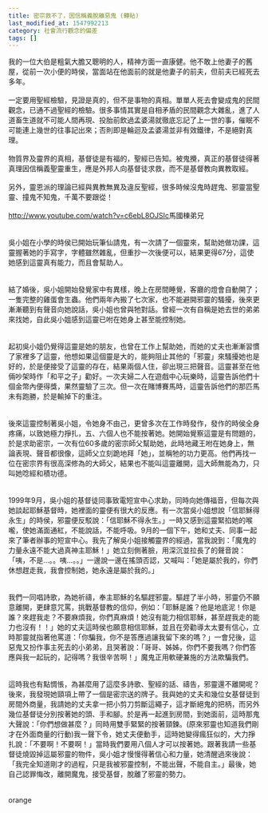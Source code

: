 ```yaml
---
title: 密宗救不了，因信稱義脫離惡鬼 (轉貼)
last_modified_at: 1547992213
category: 社會流行觀念的偏差
tags: []
---
```


我的一位大伯是粗氣大膽又聰明的人，精神方面一直康健。他不敢上他妻子的舊屋，從前一次小便的時侯，當面站在他面前的就是他妻子的前夫，但前夫已經死去多年。<br><br>一定要用聖經檢驗，見證是真的，但不是事物的真相。單單人死去會變成鬼的民間觀念，已通不過聖經的檢驗。很多事情其實是自相矛盾的民間觀念大雜亂，進了人道畜生道就不可能人間再現、投胎前飲過孟婆湯就徹底忘記了上一世的事，催眠不可能連上幾世的往事記出來；否則即是輪迴及孟婆湯並非有效鐵律，不是絕對真理。<br><br>物質界及靈界的真相，基督徒是有福的，聖經已告知。被鬼攪，真正的基督徒得著真理因信稱義聖靈重生，應是外邦人向基督徒求救，而不是基督教向異教取經。<br><br>另外，靈恩派的理論已經與異教無異及違反聖經，很多時候沒鬼時趕鬼、邪靈當聖靈、撞鬼不知鬼，千萬不要跟從！<br><br>http://www.youtube.com/watch?v=c6ebL8OJSIc<!--more-->馬國棟弟兄<br><br><br>吳小姐在小學的時侯已開始玩筆仙請鬼，有一次請了一個靈來，幫助她做功課，這靈握著她的手寫字，字體雖然雜亂，但重抄一次後便可以，結果更得67分，這使她感到這靈真有能力，而且會幫助人。<br><br><br>結了婚後，吳小姐開始發覺家中有異樣，晚上在房間睡覺，客廳的燈會自動開了；一隻完整的雞蛋會生蟲。他們兩年內搬了七次家，也不能避開邪靈的騷擾，後來更漸漸聽到有聲音向她說話，吳小姐也曾與牠對話。曾經一次有自稱是她去世的弟弟來找她，自此吳小姐感到這靈已咐在她身上甚至能控制她。<br><br><br>起初吳小姐仍覺得這靈是她的朋友，也曾在工作上幫助她，而她的丈夫也漸漸習慣了家裡多了這靈，他想如果這個靈是大的，能夠阻止其他的「邪靈」來騷擾她也是好的，於是便接受了這靈的存在，結果兩個人住，卻出現三把聲音。這靈甚至在他倆吵架時作「和平之子」勸好。一次夫婦二人在遊戲中心玩樂時，這靈告訴他們十個金幣內便得獎，果然靈驗了三次。但一次在賭博賽馬時，這靈告訴他們的那匹馬未有跑勝，於是輸掉下的重注。<br><br><br>後來這靈控制著吳小姐，令她身不由己，更曾多次在工作時發作，發作的時侯全身疼痛，以致她極力掙扎，五、六個人也不能按著她。她開始覺察這靈是有問題的，於是求助密宗，一次有位60多歲的密宗師父幫助她，此時地藏王咐在她身上，無論表現、聲音都很像，這師父立刻跪地拜「她」，並稱牠的功力更高。他們再找一位在密宗界有很高深修為的大師父，結果也不能叫這靈離開，這大師無能為力，只叫她唸經和積功德。<br><br><br>1999年9月，吳小姐的基督徒同事致電短宣中心求助，同時向她傳福音，但每次與她談起耶穌基督時，她裡面的靈便有很大的反應。有一次當吳小姐想說「信耶穌得永生」的時侯，邪靈便反駁說：「信耶穌不得永生。」一時又感到這靈緊掐她的喉嚨，使她滿面通紅，不能說話，不能呼吸。9月的一個下午，她和丈夫、同事一起來了筆者辦事的短宣中心。我先了解吳小姐接觸靈界的經過，當我說到：「魔鬼的力量永遠不能大過真神主耶穌！」她立刻側著臉，用深沉並拉長了的聲音說：「咦，不是…。。咦…。。」一邊說一邊在搖頭否認，又喊叫：「她是屬於我的，你們休想趕走我，我會控制她，她永遠是屬於我的。」<br><br><br>我們一同唱詩歌，為她祈禱，奉主耶穌的名驅趕邪靈。驅趕了半小時，邪靈仍不願意離開，更肆意咒罵，挑戰基督教的信仰，例如：「耶穌是誰？他是地底泥！你是誰？來趕我走？不要麻煩我，你們真麻煩！她沒有能力相信耶穌，甚至趕我走的能力也沒有！！」她的丈夫這時侯也願意相信耶穌，並且在旁勸導太太要有信心，立時那靈就指著他罵道：「你騙我，你不是答應過讓我留下來的嗎？」一會兒後，這惡鬼又扮作事主死去的小弟弟，且哭著說：「哥哥、姊姊，你們不要我嗎？你們答應與我一起玩的，記得嗎？我很辛苦啊！」魔鬼正用軟硬兼施的方法欺騙我們。<br><br><br>這時我也有點惆悵，為甚麼用了這麼多詩歌、聖經的話、禱告，邪靈還不離開呢？後來，我發現她頸項上帶了一個是密宗送的牌子。我與她的丈夫和幾位女基督徒到房間外商量，我請她的丈夫拿一把小剪刀剪斷這繩子，這才斷絕鬼的把柄，而另外幾位基督徒分別按著她的頭、手和腳。於是再一起進到房間，到她面前，這時那鬼大聲說：「你們想做甚麼？」同時用雙手緊緊的按著頸鍊。(原來邪靈也知道我們剛才在外面商量的行動)我一聲下令，她丈夫便動手，這時她變得瘋狂似的，大力掙扎說：「不要啊！不要啊！」當時我們要用八個人才可以按著她。跟著我請一些基督徒燒毀掉這屬邪靈的物件，吳小姐才慢慢得著信心和力量，她清醒過來後說：「我完全知道剛才的過程，只是我被邪靈控制，不能出聲，不能自主。」最後，她自己認罪悔改，離開魔鬼，接受基督，脫離了邪靈的勢力。<br><br><br>orange
